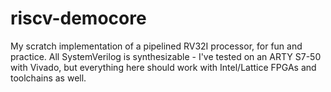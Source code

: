 # riscv-democore
My scratch implementation of a pipelined RV32I processor, for fun and practice. All SystemVerilog is synthesizable - I've tested on an ARTY S7-50 with Vivado, but everything here should work with Intel/Lattice FPGAs and toolchains as well.
